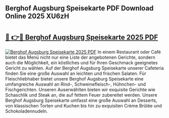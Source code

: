 ## Berghof Augsburg Speisekarte PDF Download Online 2025 XU6zH

# <h2><a href="http://gc7xtz.nevu.top/?p=Berghof+Augsburg+Speisekarte">🔗 👉🔴 Berghof Augsburg Speisekarte 2025 PDF</a></h2>

[![Berghof Augsburg Speisekarte 2025 PDF](https://i.imgur.com/dBaPXMq.png)](http://gc7xtz.nevu.top/?p=Berghof+Augsburg+Speisekarte)
In einem Restaurant oder Café bietet das Menü nicht nur eine Liste der angebotenen Gerichte, sondern auch die Möglichkeit, ein köstliches und für Ihren Geschmack geeignetes Gericht zu wählen. Auf der Berghof Augsburg Speisekarte unserer Cafeteria finden Sie eine große Auswahl an leichten und frischen Salaten. Für Fleischliebhaber bietet unsere Berghof Augsburg Speisekarte eine umfangreiche Auswahl an Rind-, Schweinefleisch-, Hühnchen- und Fischgerichten. Unseren Auserwählten bieten wir exquisite Gerichte wie Schaschlik und Steak an, die auf fettem Feuer zubereitet werden. Unsere Berghof Augsburg Speisekarte umfasst eine große Auswahl an Desserts, von klassischen Torten und Kuchen bis hin zu exquisiten Crème Brûlée und Schokoladennudeln.
